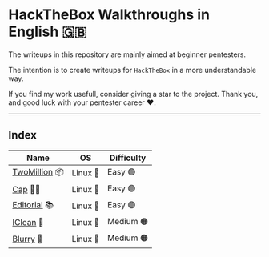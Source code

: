 # HackTheBox Walkthroughs in English 🇬🇧

The writeups in this repository are mainly aimed at beginner pentesters.

The intention is to create writeups for `HackTheBox` in a more understandable way.

If you find my work usefull, consider giving a star to the project. Thank you, and good luck with your pentester career ❤️.

---

## Index

|Name|OS|Difficulty|
|-|-|-|
|[TwoMillion](TwoMillion) 📦|Linux 🐧|Easy 🟢|
|[Cap](Cap) 🏴‍☠|Linux 🐧|Easy 🟢|
|[Editorial](Editorial) 📚|Linux 🐧|Easy 🟢|
|[IClean](IClean) 🧹|Linux 🐧|Medium 🟠|
|[Blurry](Blurry) 🤖|Linux 🐧|Medium 🟠|